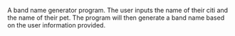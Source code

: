 A band name generator program. 
The user inputs the name of their citi and the name of their pet. 
The program will then generate a band name based on the user information provided. 